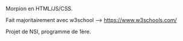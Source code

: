 Morpion en HTML/JS/CSS.

Fait majoritairement avec w3school --> https://www.w3schools.com/

Projet de NSI, programme de 1ère.
